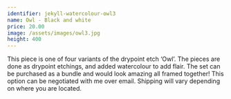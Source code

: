 ```yaml
---
identifier: jekyll-watercolour-owl3
name: Owl - Black and white
price: 20.00
image: /assets/images/owl3.jpg
height: 400
---
```

This piece is one of four variants of the drypoint etch ‘Owl’. The pieces are done as drypoint etchings, and added watercolour to add flair. The set can be purchased as a bundle and would look amazing all framed together! This option can be negotiated with me over email. Shipping will vary depending on where you are located.

